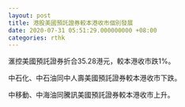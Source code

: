 ```yaml
---
layout: post
title: 港股美國預託證券較本港收市個別發展
date: 2020-07-31 05:51:29.000000000 +08:00
categories: rthk
---
```


滙控美國預託證券折合35.28港元，較本港收市跌1%。

中石化、中石油同中人壽美國預託證券較本港收市下跌。

中移動、中海油同騰訊美國預託證券較本港收市上升。
